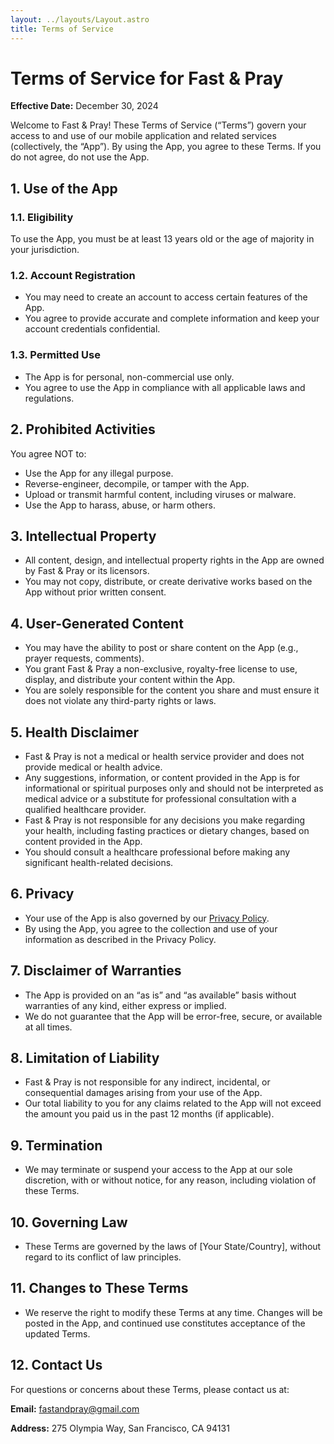 ```yaml
---
layout: ../layouts/Layout.astro
title: Terms of Service
---
```


# Terms of Service for Fast & Pray

**Effective Date:** December 30, 2024

Welcome to Fast & Pray! These Terms of Service (“Terms”) govern your access to and use of our mobile application and related services (collectively, the “App”). By using the App, you agree to these Terms. If you do not agree, do not use the App.

## 1. Use of the App

### 1.1. Eligibility
To use the App, you must be at least 13 years old or the age of majority in your jurisdiction.

### 1.2. Account Registration
- You may need to create an account to access certain features of the App.
- You agree to provide accurate and complete information and keep your account credentials confidential.

### 1.3. Permitted Use
- The App is for personal, non-commercial use only.
- You agree to use the App in compliance with all applicable laws and regulations.

## 2. Prohibited Activities

You agree NOT to:
- Use the App for any illegal purpose.
- Reverse-engineer, decompile, or tamper with the App.
- Upload or transmit harmful content, including viruses or malware.
- Use the App to harass, abuse, or harm others.

## 3. Intellectual Property
- All content, design, and intellectual property rights in the App are owned by Fast & Pray or its licensors.
- You may not copy, distribute, or create derivative works based on the App without prior written consent.

## 4. User-Generated Content
- You may have the ability to post or share content on the App (e.g., prayer requests, comments).
- You grant Fast & Pray a non-exclusive, royalty-free license to use, display, and distribute your content within the App.
- You are solely responsible for the content you share and must ensure it does not violate any third-party rights or laws.

## 5. Health Disclaimer
- Fast & Pray is not a medical or health service provider and does not provide medical or health advice.
- Any suggestions, information, or content provided in the App is for informational or spiritual purposes only and should not be interpreted as medical advice or a substitute for professional consultation with a qualified healthcare provider.
- Fast & Pray is not responsible for any decisions you make regarding your health, including fasting practices or dietary changes, based on content provided in the App.
- You should consult a healthcare professional before making any significant health-related decisions.

## 6. Privacy
- Your use of the App is also governed by our [Privacy Policy](#).
- By using the App, you agree to the collection and use of your information as described in the Privacy Policy.

## 7. Disclaimer of Warranties
- The App is provided on an “as is” and “as available” basis without warranties of any kind, either express or implied.
- We do not guarantee that the App will be error-free, secure, or available at all times.

## 8. Limitation of Liability
- Fast & Pray is not responsible for any indirect, incidental, or consequential damages arising from your use of the App.
- Our total liability to you for any claims related to the App will not exceed the amount you paid us in the past 12 months (if applicable).

## 9. Termination
- We may terminate or suspend your access to the App at our sole discretion, with or without notice, for any reason, including violation of these Terms.

## 10. Governing Law
- These Terms are governed by the laws of [Your State/Country], without regard to its conflict of law principles.

## 11. Changes to These Terms
- We reserve the right to modify these Terms at any time. Changes will be posted in the App, and continued use constitutes acceptance of the updated Terms.

## 12. Contact Us

For questions or concerns about these Terms, please contact us at:

**Email:** fastandpray@gmail.com

**Address:** 275 Olympia Way, San Francisco, CA 94131
```
